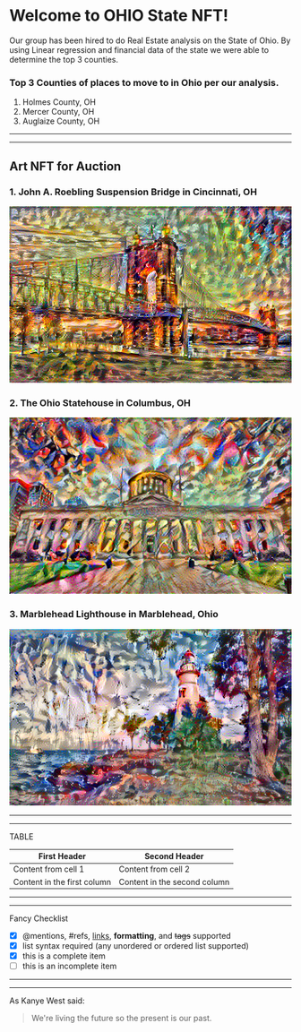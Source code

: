 # Welcome to OHIO State NFT!

Our group has been hired to do Real Estate analysis on the State of Ohio. By using Linear regression and financial data of the state we were able to determine the top 3 counties.


### Top 3 Counties of places to move to in Ohio per our analysis.

1. Holmes County, OH
2. Mercer County, OH
3. Auglaize County, OH

---
---


## Art NFT for Auction

### 1. John A. Roebling Suspension Bridge in Cincinnati, OH 

![bridge](Photos/stylized-bridge.png)


### 2. The Ohio Statehouse in Columbus, OH 

![building](Photos/stylized-cbus.png)


### 3. Marblehead Lighthouse in Marblehead, Ohio

![bridge2](Photos/stylized-marblehead.png)




---
---
TABLE

First Header | Second Header
------------ | -------------
Content from cell 1 | Content from cell 2
Content in the first column | Content in the second column

---
---

Fancy Checklist

- [x] @mentions, #refs, [links](), **formatting**, and <del>tags</del> supported
- [x] list syntax required (any unordered or ordered list supported)
- [x] this is a complete item
- [ ] this is an incomplete item

---

---

As Kanye West said:

> We're living the future so
> the present is our past.

